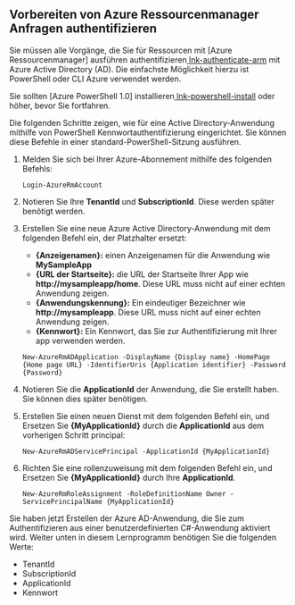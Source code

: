 ## <a name="prepare-to-authenticate-azure-resource-manager-requests"></a>Vorbereiten von Azure Ressourcenmanager Anfragen authentifizieren

Sie müssen alle Vorgänge, die Sie für Ressourcen mit [Azure Ressourcenmanager] ausführen authentifizieren[ lnk-authenticate-arm] mit Azure Active Directory (AD). Die einfachste Möglichkeit hierzu ist PowerShell oder CLI Azure verwendet werden.

Sie sollten [Azure PowerShell 1.0] installieren[ lnk-powershell-install] oder höher, bevor Sie fortfahren.

Die folgenden Schritte zeigen, wie für eine Active Directory-Anwendung mithilfe von PowerShell Kennwortauthentifizierung eingerichtet. Sie können diese Befehle in einer standard-PowerShell-Sitzung ausführen.

1. Melden Sie sich bei Ihrer Azure-Abonnement mithilfe des folgenden Befehls:

    ```
    Login-AzureRmAccount
    ```

2. Notieren Sie Ihre **TenantId** und **SubscriptionId**. Diese werden später benötigt werden.

3. Erstellen Sie eine neue Azure Active Directory-Anwendung mit dem folgenden Befehl ein, der Platzhalter ersetzt:

    - **{Anzeigenamen}:** einen Anzeigenamen für die Anwendung wie **MySampleApp**
    - **{URL der Startseite}:** die URL der Startseite Ihrer App wie **http://mysampleapp/home**. Diese URL muss nicht auf einer echten Anwendung zeigen.
    - **{Anwendungskennung}:** Ein eindeutiger Bezeichner wie **http://mysampleapp**. Diese URL muss nicht auf einer echten Anwendung zeigen.
    - **{Kennwort}:** Ein Kennwort, das Sie zur Authentifizierung mit Ihrer app verwenden werden.

    ```
    New-AzureRmADApplication -DisplayName {Display name} -HomePage {Home page URL} -IdentifierUris {Application identifier} -Password {Password}
    ```
    
4. Notieren Sie die **ApplicationId** der Anwendung, die Sie erstellt haben. Sie können dies später benötigen.

5. Erstellen Sie einen neuen Dienst mit dem folgenden Befehl ein, und Ersetzen Sie **{MyApplicationId}** durch die **ApplicationId** aus dem vorherigen Schritt principal:

    ```
    New-AzureRmADServicePrincipal -ApplicationId {MyApplicationId}
    ```
    
6. Richten Sie eine rollenzuweisung mit dem folgenden Befehl ein, und Ersetzen Sie **{MyApplicationId}** durch Ihre **ApplicationId**.

    ```
    New-AzureRmRoleAssignment -RoleDefinitionName Owner -ServicePrincipalName {MyApplicationId}
    ```
    
Sie haben jetzt Erstellen der Azure AD-Anwendung, die Sie zum Authentifizieren aus einer benutzerdefinierten C#-Anwendung aktiviert wird. Weiter unten in diesem Lernprogramm benötigen Sie die folgenden Werte:

- TenantId
- SubscriptionId
- ApplicationId
- Kennwort

[lnk-authenticate-arm]: https://msdn.microsoft.com/library/azure/dn790557.aspx
[lnk-powershell-install]: ../articles/powershell-install-configure.md
